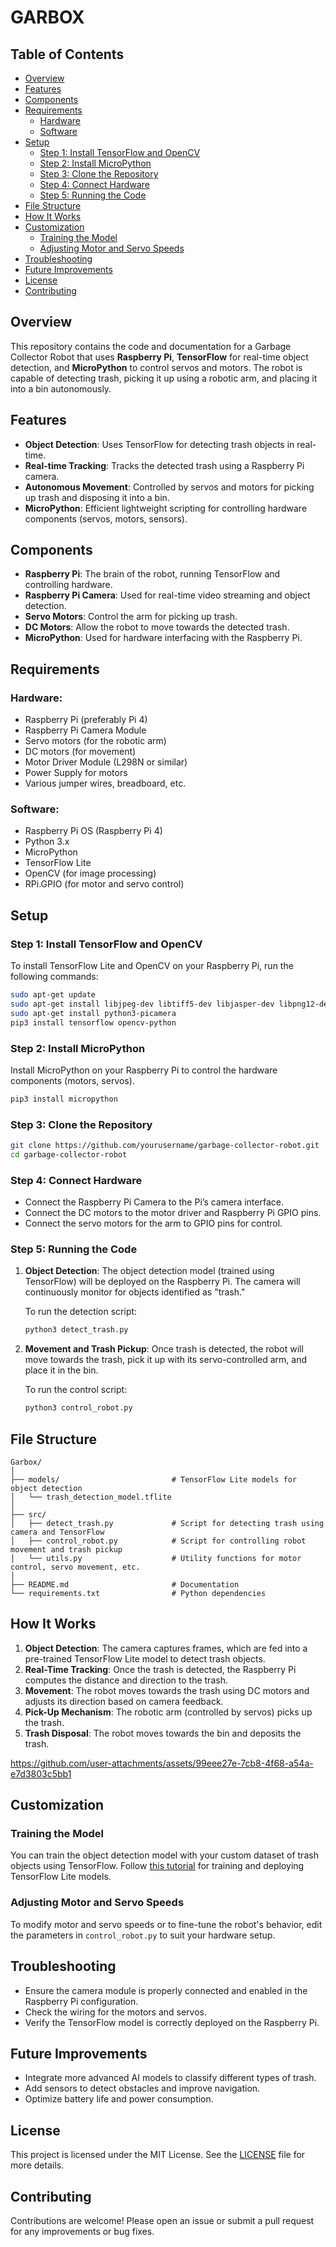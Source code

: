 
# GARBOX

## Table of Contents
- [Overview](#overview)
- [Features](#features)
- [Components](#components)
- [Requirements](#requirements)
  - [Hardware](#hardware)
  - [Software](#software)
- [Setup](#setup)
  - [Step 1: Install TensorFlow and OpenCV](#step-1-install-tensorflow-and-opencv)
  - [Step 2: Install MicroPython](#step-2-install-micropython)
  - [Step 3: Clone the Repository](#step-3-clone-the-repository)
  - [Step 4: Connect Hardware](#step-4-connect-hardware)
  - [Step 5: Running the Code](#step-5-running-the-code)
- [File Structure](#file-structure)
- [How It Works](#how-it-works)
- [Customization](#customization)
  - [Training the Model](#training-the-model)
  - [Adjusting Motor and Servo Speeds](#adjusting-motor-and-servo-speeds)
- [Troubleshooting](#troubleshooting)
- [Future Improvements](#future-improvements)
- [License](#license)
- [Contributing](#contributing)

## Overview
This repository contains the code and documentation for a Garbage Collector Robot that uses **Raspberry Pi**, **TensorFlow** for real-time object detection, and **MicroPython** to control servos and motors. The robot is capable of detecting trash, picking it up using a robotic arm, and placing it into a bin autonomously.

## Features
- **Object Detection**: Uses TensorFlow for detecting trash objects in real-time.
- **Real-time Tracking**: Tracks the detected trash using a Raspberry Pi camera.
- **Autonomous Movement**: Controlled by servos and motors for picking up trash and disposing it into a bin.
- **MicroPython**: Efficient lightweight scripting for controlling hardware components (servos, motors, sensors).
  
## Components
- **Raspberry Pi**: The brain of the robot, running TensorFlow and controlling hardware.
- **Raspberry Pi Camera**: Used for real-time video streaming and object detection.
- **Servo Motors**: Control the arm for picking up trash.
- **DC Motors**: Allow the robot to move towards the detected trash.
- **MicroPython**: Used for hardware interfacing with the Raspberry Pi.

## Requirements

### Hardware:
- Raspberry Pi (preferably Pi 4)
- Raspberry Pi Camera Module
- Servo motors (for the robotic arm)
- DC motors (for movement)
- Motor Driver Module (L298N or similar)
- Power Supply for motors
- Various jumper wires, breadboard, etc.

### Software:
- Raspberry Pi OS (Raspberry Pi 4)
- Python 3.x
- MicroPython
- TensorFlow Lite
- OpenCV (for image processing)
- RPi.GPIO (for motor and servo control)

## Setup

### Step 1: Install TensorFlow and OpenCV
To install TensorFlow Lite and OpenCV on your Raspberry Pi, run the following commands:

```bash
sudo apt-get update
sudo apt-get install libjpeg-dev libtiff5-dev libjasper-dev libpng12-dev
sudo apt-get install python3-picamera
pip3 install tensorflow opencv-python
```

### Step 2: Install MicroPython
Install MicroPython on your Raspberry Pi to control the hardware components (motors, servos).

```bash
pip3 install micropython
```

### Step 3: Clone the Repository

```bash
git clone https://github.com/yourusername/garbage-collector-robot.git
cd garbage-collector-robot
```

### Step 4: Connect Hardware
- Connect the Raspberry Pi Camera to the Pi’s camera interface.
- Connect the DC motors to the motor driver and Raspberry Pi GPIO pins.
- Connect the servo motors for the arm to GPIO pins for control.

### Step 5: Running the Code

1. **Object Detection**:
   The object detection model (trained using TensorFlow) will be deployed on the Raspberry Pi. The camera will continuously monitor for objects identified as "trash."
   
   To run the detection script:
   ```bash
   python3 detect_trash.py
   ```

2. **Movement and Trash Pickup**:
   Once trash is detected, the robot will move towards the trash, pick it up with its servo-controlled arm, and place it in the bin.

   To run the control script:
   ```bash
   python3 control_robot.py
   ```

## File Structure
```
Garbox/
│
├── models/                         # TensorFlow Lite models for object detection
│   └── trash_detection_model.tflite
│
├── src/
│   ├── detect_trash.py             # Script for detecting trash using camera and TensorFlow
│   ├── control_robot.py            # Script for controlling robot movement and trash pickup
│   └── utils.py                    # Utility functions for motor control, servo movement, etc.
│
├── README.md                       # Documentation
└── requirements.txt                # Python dependencies
```

## How It Works

1. **Object Detection**: The camera captures frames, which are fed into a pre-trained TensorFlow Lite model to detect trash objects.
2. **Real-Time Tracking**: Once the trash is detected, the Raspberry Pi computes the distance and direction to the trash.
3. **Movement**: The robot moves towards the trash using DC motors and adjusts its direction based on camera feedback.
4. **Pick-Up Mechanism**: The robotic arm (controlled by servos) picks up the trash.
5. **Trash Disposal**: The robot moves towards the bin and deposits the trash.


https://github.com/user-attachments/assets/99eee27e-7cb8-4f68-a54a-e7d3803c5bb1

## Customization

### Training the Model
You can train the object detection model with your custom dataset of trash objects using TensorFlow. Follow [this tutorial](https://www.tensorflow.org/lite/models/object_detection/overview) for training and deploying TensorFlow Lite models.

### Adjusting Motor and Servo Speeds
To modify motor and servo speeds or to fine-tune the robot's behavior, edit the parameters in `control_robot.py` to suit your hardware setup.

## Troubleshooting
- Ensure the camera module is properly connected and enabled in the Raspberry Pi configuration.
- Check the wiring for the motors and servos.
- Verify the TensorFlow model is correctly deployed on the Raspberry Pi.

## Future Improvements
- Integrate more advanced AI models to classify different types of trash.
- Add sensors to detect obstacles and improve navigation.
- Optimize battery life and power consumption.

## License
This project is licensed under the MIT License. See the [LICENSE](LICENSE) file for more details.

## Contributing
Contributions are welcome! Please open an issue or submit a pull request for any improvements or bug fixes.
